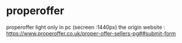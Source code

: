 # properoffer
properoffer light 
only in pc (secreen :1440px)
the origin website :
https://www.properoffer.co.uk/proper-offer-sellers-pg##submit-form
